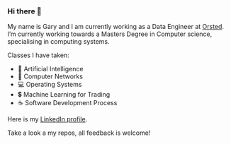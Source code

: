 ### Hi there 👋

My name is Gary and I am currently working as a Data Engineer at [Orsted](https://orsted.my). I’m currently working towards a Masters Degree in Computer science, specialising in computing systems.

Classes I have taken:

- 🤖 Artificial Intelligence
- 📡 Computer Networks
- 💻 Operating Systems
- 💲 Machine Learning for Trading
- ☕ Software Development Process

Here is my [LinkedIn profile](https://www.linkedin.com/in/gary-lai-09467447/).

Take a look a my repos, all feedback is welcome!

